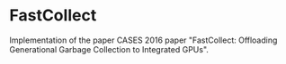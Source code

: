 # FastCollect

Implementation of the paper CASES 2016 paper "FastCollect: Offloading Generational Garbage Collection to Integrated GPUs".
